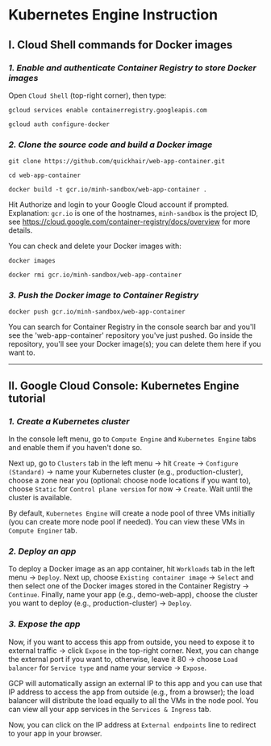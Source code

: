 # Kubernetes Engine Instruction

## **I. Cloud Shell commands for Docker images**

### **_1. Enable and authenticate Container Registry to store Docker images_**

Open `Cloud Shell` (top-right corner), then type:

`gcloud services enable containerregistry.googleapis.com`

`gcloud auth configure-docker`

### **_2. Clone the source code and build a Docker image_**

`git clone https://github.com/quickhair/web-app-container.git`

`cd web-app-container`

`docker build -t gcr.io/minh-sandbox/web-app-container .`

Hit Authorize and login to your Google Cloud account if prompted. Explanation: `gcr.io` is one of the hostnames, `minh-sandbox` is the project ID, see https://cloud.google.com/container-registry/docs/overview for more details.

You can check and delete your Docker images with:

`docker images`

`docker rmi gcr.io/minh-sandbox/web-app-container`

### **_3. Push the Docker image to Container Registry_**

`docker push gcr.io/minh-sandbox/web-app-container`

You can search for Container Registry in the console search bar and you'll see the 'web-app-container' repository you've just pushed. Go inside the repository, you'll see your Docker image(s); you can delete them here if you want to.

----------------------------------------------------------------------------------------------------

## **II. Google Cloud Console: Kubernetes Engine tutorial**

### **_1. Create a Kubernetes cluster_**

In the console left menu, go to `Compute Engine` and `Kubernetes Engine` tabs and enable them if you haven't done so.

Next up, go to `Clusters` tab in the left menu -> hit `Create` -> `Configure (Standard)` -> name your Kubernetes cluster (e.g., production-cluster), choose a zone near you (optional: choose node locations if you want to), choose `Static` for `Control plane version` for now -> `Create`. Wait until the cluster is available.

By default, `Kubernetes Engine` will create a node pool of three VMs initially (you can create more node pool if needed). You can view these VMs in `Compute Enginer` tab.

### **_2. Deploy an app_**

To deploy a Docker image as an app container, hit `Workloads` tab in the left menu -> `Deploy`. Next up, choose `Existing container image` -> `Select` and then select one of the Docker images stored in the Container Registry -> `Continue`. Finally, name your app (e.g., demo-web-app), choose the cluster you want to deploy (e.g., production-cluster) -> `Deploy`.

### **_3. Expose the app_**

Now, if you want to access this app from outside, you need to expose it to external traffic -> click `Expose` in the top-right corner. Next, you can change the external port if you want to, otherwise, leave it 80 -> choose `Load balancer` for `Service type` and name your service -> `Expose`.

GCP will automatically assign an external IP to this app and you can use that IP address to access the app from outside (e.g., from a browser); the load balancer will distribute the load equally to all the VMs in the node pool. You can view all your app services in the `Services & Ingress` tab.

Now, you can click on the IP address at `External endpoints` line to redirect to your app in your browser.
